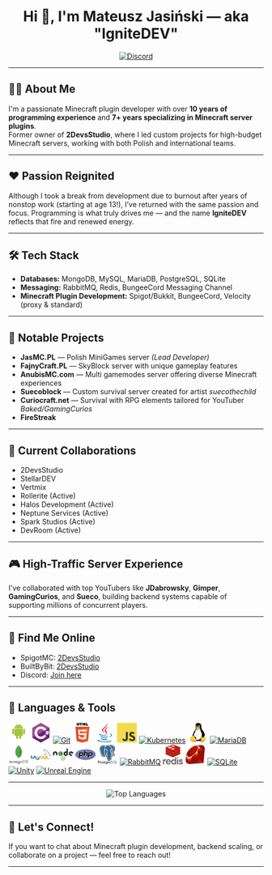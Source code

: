 <h1 align="center">Hi 👋, I'm Mateusz Jasiński — aka <strong>"IgniteDEV"</strong></h1>

<p align="center">
  <a href="https://discord.gg/FvWqBS9b" target="_blank">
    <img src="https://raw.githubusercontent.com/rahuldkjain/github-profile-readme-generator/master/src/images/icons/Social/discord.svg" alt="Discord" height="30" width="40" />
  </a>
</p>

---

## 👨‍💻 About Me

I'm a passionate Minecraft plugin developer with over **10 years of programming experience** and **7+ years specializing in Minecraft server plugins**.  
Former owner of **2DevsStudio**, where I led custom projects for high-budget Minecraft servers, working with both Polish and international teams.

---

## ❤️ Passion Reignited

Although I took a break from development due to burnout after years of nonstop work (starting at age 13!), I’ve returned with the same passion and focus. Programming is what truly drives me — and the name **IgniteDEV** reflects that fire and renewed energy.

---

## 🛠️ Tech Stack

- **Databases:** MongoDB, MySQL, MariaDB, PostgreSQL, SQLite  
- **Messaging:** RabbitMQ, Redis, BungeeCord Messaging Channel  
- **Minecraft Plugin Development:** Spigot/Bukkit, BungeeCord, Velocity (proxy & standard)

---

## 🚀 Notable Projects

- **JasMC.PL** — Polish MiniGames server _(Lead Developer)_  
- **FajnyCraft.PL** — SkyBlock server with unique gameplay features  
- **AnubisMC.com** — Multi gamemodes server offering diverse Minecraft experiences  
- **Suecoblock** — Custom survival server created for artist *suecothechild*  
- **Curiocraft.net** — Survival with RPG elements tailored for YouTuber *Baked/GamingCurios*  
- **FireStreak**  

---

## 🤝 Current Collaborations

- 2DevsStudio  
- StellarDEV  
- Vertmix  
- Rollerite (Active)  
- Halos Development (Active)  
- Neptune Services (Active)  
- Spark Studios (Active)  
- DevRoom (Active)  

---

## 🎮 High-Traffic Server Experience

I've collaborated with top YouTubers like **JDabrowsky**, **Gimper**, **GamingCurios**, and **Sueco**, building backend systems capable of supporting millions of concurrent players.

---

## 🌟 Find Me Online

- SpigotMC: [2DevsStudio](https://www.spigotmc.org/members/2devsstudio.596329/)
- BuiltByBit: [2DevsStudio](https://builtbybit.com/members/2devsstudio.289748/)
- Discord: [Join here](https://discord.gg/FvWqBS9b)  

---

## 🧰 Languages & Tools

<p>
  <a href="https://developer.android.com" target="_blank"><img src="https://raw.githubusercontent.com/devicons/devicon/master/icons/android/android-original-wordmark.svg" alt="Android" width="40" height="40"/></a>
  <a href="https://www.w3schools.com/cs/" target="_blank"><img src="https://raw.githubusercontent.com/devicons/devicon/master/icons/csharp/csharp-original.svg" alt="C#" width="40" height="40"/></a>
  <a href="https://git-scm.com/" target="_blank"><img src="https://www.vectorlogo.zone/logos/git-scm/git-scm-icon.svg" alt="Git" width="40" height="40"/></a>
  <a href="https://www.w3.org/html/" target="_blank"><img src="https://raw.githubusercontent.com/devicons/devicon/master/icons/html5/html5-original-wordmark.svg" alt="HTML5" width="40" height="40"/></a>
  <a href="https://www.java.com" target="_blank"><img src="https://raw.githubusercontent.com/devicons/devicon/master/icons/java/java-original.svg" alt="Java" width="40" height="40"/></a>
  <a href="https://developer.mozilla.org/en-US/docs/Web/JavaScript" target="_blank"><img src="https://raw.githubusercontent.com/devicons/devicon/master/icons/javascript/javascript-original.svg" alt="JavaScript" width="40" height="40"/></a>
  <a href="https://kubernetes.io" target="_blank"><img src="https://www.vectorlogo.zone/logos/kubernetes/kubernetes-icon.svg" alt="Kubernetes" width="40" height="40"/></a>
  <a href="https://www.linux.org/" target="_blank"><img src="https://raw.githubusercontent.com/devicons/devicon/master/icons/linux/linux-original.svg" alt="Linux" width="40" height="40"/></a>
  <a href="https://mariadb.org/" target="_blank"><img src="https://www.vectorlogo.zone/logos/mariadb/mariadb-icon.svg" alt="MariaDB" width="40" height="40"/></a>
  <a href="https://www.mongodb.com/" target="_blank"><img src="https://raw.githubusercontent.com/devicons/devicon/master/icons/mongodb/mongodb-original-wordmark.svg" alt="MongoDB" width="40" height="40"/></a>
  <a href="https://www.mysql.com/" target="_blank"><img src="https://raw.githubusercontent.com/devicons/devicon/master/icons/mysql/mysql-original-wordmark.svg" alt="MySQL" width="40" height="40"/></a>
  <a href="https://nodejs.org" target="_blank"><img src="https://raw.githubusercontent.com/devicons/devicon/master/icons/nodejs/nodejs-original-wordmark.svg" alt="Node.js" width="40" height="40"/></a>
  <a href="https://www.php.net" target="_blank"><img src="https://raw.githubusercontent.com/devicons/devicon/master/icons/php/php-original.svg" alt="PHP" width="40" height="40"/></a>
  <a href="https://www.postgresql.org" target="_blank"><img src="https://raw.githubusercontent.com/devicons/devicon/master/icons/postgresql/postgresql-original-wordmark.svg" alt="PostgreSQL" width="40" height="40"/></a>
  <a href="https://www.rabbitmq.com" target="_blank"><img src="https://www.vectorlogo.zone/logos/rabbitmq/rabbitmq-icon.svg" alt="RabbitMQ" width="40" height="40"/></a>
  <a href="https://redis.io" target="_blank"><img src="https://raw.githubusercontent.com/devicons/devicon/master/icons/redis/redis-original-wordmark.svg" alt="Redis" width="40" height="40"/></a>
  <a href="https://www.ruby-lang.org/en/" target="_blank"><img src="https://raw.githubusercontent.com/devicons/devicon/master/icons/ruby/ruby-original.svg" alt="Ruby" width="40" height="40"/></a>
  <a href="https://www.sqlite.org/" target="_blank"><img src="https://www.vectorlogo.zone/logos/sqlite/sqlite-icon.svg" alt="SQLite" width="40" height="40"/></a>
  <a href="https://unity.com/" target="_blank"><img src="https://www.vectorlogo.zone/logos/unity3d/unity3d-icon.svg" alt="Unity" width="40" height="40"/></a>
  <a href="https://unrealengine.com/" target="_blank"><img src="https://raw.githubusercontent.com/kenangundogan/fontisto/036b7eca71aab1bef8e6a0518f7329f13ed62f6b/icons/svg/brand/unreal-engine.svg" alt="Unreal Engine" width="40" height="40"/></a>
</p>

---

<p align="center">
  <img src="https://github-readme-stats.vercel.app/api/top-langs?username=im-ignitedev&show_icons=true&locale=en&layout=compact" alt="Top Languages" />
</p>

---

## 🤙 Let's Connect!

If you want to chat about Minecraft plugin development, backend scaling, or collaborate on a project — feel free to reach out!

---
